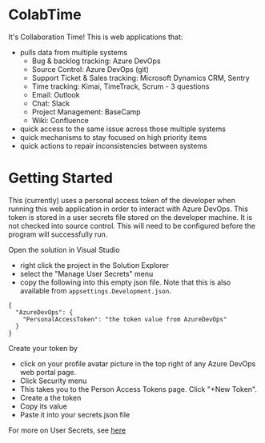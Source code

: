 # ColabTime

It's Collaboration Time!  This is web applications that:
- pulls data from multiple systems
  - Bug & backlog tracking: Azure DevOps
  - Source Control: Azure DevOps (git)
  - Support Ticket & Sales tracking: Microsoft Dynamics CRM, Sentry
  - Time tracking: Kimai, TimeTrack, Scrum - 3 questions
  - Email: Outlook
  - Chat: Slack
  - Project Management: BaseCamp
  - Wiki: Confluence
- quick access to the same issue across those multiple systems
- quick mechanisms to stay focused on high priority items
- quick actions to repair inconsistencies between systems

# Getting Started

This (currently) uses a personal access token of the developer when running this web application in order to interact with Azure DevOps.  This token is stored in a user secrets file stored on the developer machine.  It is not checked into source control.  This will need to be configured before the program will successfully run.

Open the solution in Visual Studio
- right click the project in the Solution Explorer
- select the "Manage User Secrets" menu
- copy the following into this empty json file.  Note that this is also available from `appsettings.Development.json`.

```
{
  "AzureDevOps": {
    "PersonalAccessToken": "the token value from AzureDevOps"
  }
}
```

Create your token by
- click on your profile avatar picture in the top right of any Azure DevOps web portal page.
- Click Security menu
- This takes you to the Person Access Tokens page.  Click "+New Token".
- Create a the token
- Copy its value
- Paste it into your secrets.json file

For more on User Secrets, see [here](https://learn.microsoft.com/en-us/aspnet/core/security/app-secrets?view=aspnetcore-8.0&tabs=windows)

